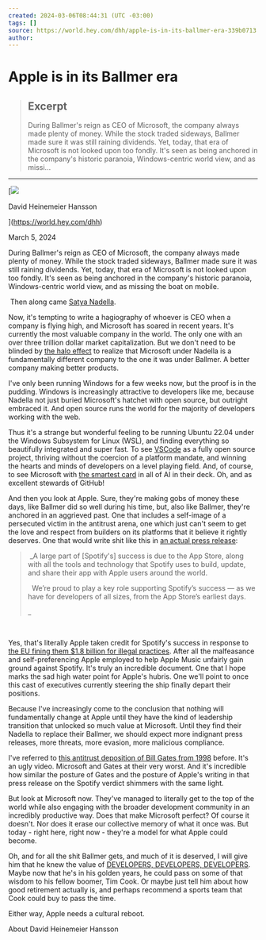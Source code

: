 ```yaml
---
created: 2024-03-06T08:44:31 (UTC -03:00)
tags: []
source: https://world.hey.com/dhh/apple-is-in-its-ballmer-era-339b0713
author: 
---
```


# Apple is in its Ballmer era

> ## Excerpt
> During Ballmer's reign as CEO of Microsoft, the company always made plenty of money. While the stock traded sideways, Ballmer made sure it was still raining dividends. Yet, today, that era of Microsoft is not looked upon too fondly. It's seen as being anchored in the company's historic paranoia, Windows-centric world view, and as missi...

---
[![](https://world.hey.com/dhh/avatar-fb368b1ee9b185dc2a09b03eabdb61678dd55244)

David Heinemeier Hansson

](https://world.hey.com/dhh)

March 5, 2024

During Ballmer's reign as CEO of Microsoft, the company always made plenty of money. While the stock traded sideways, Ballmer made sure it was still raining dividends. Yet, today, that era of Microsoft is not looked upon too fondly. It's seen as being anchored in the company's historic paranoia, Windows-centric world view, and as missing the boat on mobile.

 Then along came [Satya Nadella](https://en.wikipedia.org/wiki/Satya_Nadella).

Now, it's tempting to write a hagiography of whoever is CEO when a company is flying high, and Microsoft has soared in recent years. It's currently the most valuable company in the world. The only one with an over three trillion dollar market capitalization. But we don't need to be blinded by [the halo effect](https://www.amazon.com/Halo-Effect-Business-Delusions-Managers-ebook/dp/B000NY128M/ref=sr_1_1?crid=1F6QLLQ0I1BFS&dib=eyJ2IjoiMSJ9.8ddQg9n4dkT6Q4E-izfFaHgzQUfBjb_nQoV7dspQWJjmutAoYx8Ct5Tz1XNRasCWcRqkN6TqPWQhH6rMRuZarJgFIEgZlkChOSINJCfuIfqRcE_u5SR4vO7Zpmudd6wnNDL7pvknvtuMa_QmuJ2BpsHc3oRuO6t72mA3m-WHDtbZW2eJzOERMyNaVfvRR7DbZZhlsSkccdcPFSyfFOQmFPqK0I-ENBNRtUlel3cE2_9QqGjZBk9GuOjfUj02PqQlfoCPBvrbGS8LxJ14uhmYGPuNREQpiIBZd0ihE9OgbNw.TKn3SvGLGIdfe2wKiswj7GLI5yLpeiOwdWvJjFKyZdk) to realize that Microsoft under Nadella is a fundamentally different company to the one it was under Ballmer. A better company making better products.

I've only been running Windows for a few weeks now, but the proof is in the pudding. Windows is increasingly attractive to developers like me, because Nadella not just buried Microsoft's hatchet with open source, but outright embraced it. And open source runs the world for the majority of developers working with the web.

Thus it's a strange but wonderful feeling to be running Ubuntu 22.04 under the Windows Subsystem for Linux (WSL), and finding everything so beautifully integrated and super fast. To see [VSCode](https://code.visualstudio.com/) as a fully open source project, thriving without the coercion of a platform mandate, and winning the hearts and minds of developers on a level playing field. And, of course, to see Microsoft with [the smartest card](https://openai.com/) in all of AI in their deck. Oh, and as excellent stewards of GitHub!

And then you look at Apple. Sure, they're making gobs of money these days, like Ballmer did so well during his time, but, also like Ballmer, they're anchored in an aggrieved past. One that includes a self-image of a persecuted victim in the antitrust arena, one which just can't seem to get the love and respect from builders on its platforms that it believe it rightly deserves. One that would write shit like this in [an actual press release](https://www.apple.com/newsroom/2024/03/the-app-store-spotify-and-europes-thriving-digital-music-market/):

>  _A large part of \[Spotify's\] success is due to the App Store, along with all the tools and technology that Spotify uses to build, update, and share their app with Apple users around the world.
> 
>   We’re proud to play a key role supporting Spotify’s success — as we have for developers of all sizes, from the App Store’s earliest days.
> 
> _

 

Yes, that's literally Apple taken credit for Spotify's success in response to [the EU fining them $1.8 billion for illegal practices](https://www.reuters.com/technology/apple-hit-with-over-18-bln-euro-eu-antitrust-fine-spotify-case-2024-03-04/). After all the malfeasance and self-preferencing Apple employed to help Apple Music unfairly gain ground against Spotify. It's truly an incredible document. One that I hope marks the sad high water point for Apple's hubris. One we'll point to once this cast of executives currently steering the ship finally depart their positions.

Because I've increasingly come to the conclusion that nothing will fundamentally change at Apple until they have the kind of leadership transition that unlocked so much value at Microsoft. Until they find their Nadella to replace their Ballmer, we should expect more indignant press releases, more threats, more evasion, more malicious compliance.

I've referred to [this antitrust deposition of Bill Gates from 1998](https://www.youtube.com/watch?v=gRelVFm7iJE) before. It's an ugly video. Microsoft and Gates at their very worst. And it's incredible how similar the posture of Gates and the posture of Apple's writing in that press release on the Spotify verdict shimmers with the same light.

But look at Microsoft now. They've managed to literally get to the top of the world while also engaging with the broader development community in an incredibly productive way. Does that make Microsoft perfect? Of course it doesn't. Nor does it erase our collective memory of what it once was. But today - right here, right now - they're a model for what Apple could become.

Oh, and for all the shit Ballmer gets, and much of it is deserved, I will give him that he knew the value of [DEVELOPERS, DEVELOPERS, DEVELOPERS](https://www.youtube.com/watch?v=Vhh_GeBPOhs). Maybe now that he's in his golden years, he could pass on some of that wisdom to his fellow boomer, Tim Cook. Or maybe just tell him about how good retirement actually is, and perhaps recommend a sports team that Cook could buy to pass the time.

Either way, Apple needs a cultural reboot.

About David Heinemeier Hansson
